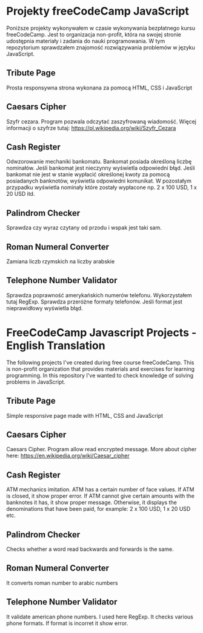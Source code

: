 # Projekty freeCodeCamp JavaScript
Poniższe projekty wykonywałem w czasie wykonywania bezpłatnego kursu freeCodeCamp. Jest to organizacja non-profit, która na swojej stronie udostępnia materiały i zadania do nauki programowania. W tym repozytorium sprawdzałem znajomość rozwiązywania problemów w języku JavaScript.

## Tribute Page
Prosta responsywna strona wykonana za pomocą HTML, CSS i JavaScript

## Caesars Cipher
Szyfr cezara. Program pozwala odczytać zaszyfrowaną wiadomość. Więcej informacji o szyfrze tutaj: https://pl.wikipedia.org/wiki/Szyfr_Cezara

## Cash Register
Odwzorowanie mechaniki bankomatu. Bankomat posiada określoną liczbę nominałów. Jeśli bankomat jest nieczynny wyświetla odpowiedni błąd. Jeśli bankomat nie jest w stanie wypłacić określonej kwoty za pomocą posiadanych banknotów, wyświetla odpowiedni komunikat. W pozostałym przypadku wyświetla nominały które zostały wypłacone np. 2 x 100 USD, 1 x 20 USD itd.

## Palindrom Checker
Sprawdza czy wyraz czytany od przodu i wspak jest taki sam.

## Roman Numeral Converter
Zamiana liczb rzymskich na liczby arabskie

## Telephone Number Validator
Sprawdza poprawność amerykańskich numerów telefonu. Wykorzystałem tutaj RegExp. Sprawdza przeróżne formaty telefonów. Jeśli format jest nieprawidłowy wyświetla błąd.


# FreeCodeCamp Javascript Projects - English Translation
The following projects I've created during free course freeCodeCamp. This is non-profit organization that provides materials and exercises for learning programming. In this repository I've wanted to check knowledge of solving problems in JavaScript.

## Tribute Page
Simple responsive page made with HTML, CSS and JavaScript

## Caesars Cipher
Caesars Cipher. Program allow read encrypted message. More about cipher here: https://en.wikipedia.org/wiki/Caesar_cipher

## Cash Register
ATM mechanics imitation. ATM has a certain number of face values. If ATM is closed, it show proper error. If ATM cannot give certain amounts with the banknotes it has, it show proper message. Otherwise, it displays the denominations that have been paid, for example: 2 x 100 USD, 1 x 20 USD etc.

## Palindrom Checker
Checks whether a word read backwards and forwards is the same.

## Roman Numeral Converter
It converts roman number to arabic numbers

## Telephone Number Validator
It validate american phone numbers. I used here RegExp. It checks various phone formats. If format is incorret it show error.
